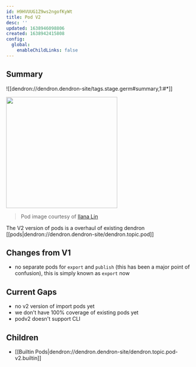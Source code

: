 ```yaml
---
id: H9HVUUG1Z9ws2ngofKyWt
title: Pod V2
desc: ''
updated: 1638946098806
created: 1638942415808
config:
  global:
    enableChildLinks: false
---
```


## Summary

![[dendron://dendron.dendron-site/tags.stage.germ#summary,1:#*]]

<img src="https://foundation-prod-assetspublic53c57cce-8cpvgjldwysl.s3-us-west-2.amazonaws.com/assets/images/pods.png" height="300px"/>

> Pod image courtesy of [Ilana Lin](https://www.instagram.com/ilana_lin/)
 
The V2 version of pods is a overhaul of existing dendron [[pods|dendron://dendron.dendron-site/dendron.topic.pod]]

## Changes from V1
- no separate pods for `export` and `publish` (this has been a major point of confusion), this is simply known as `export` now

## Current Gaps
- no v2 version of import pods yet
- we don't have 100% coverage of existing pods yet 
- podv2 doesn't support CLI 

## Children
- [[Builtin Pods|dendron://dendron.dendron-site/dendron.topic.pod-v2.builtin]]
